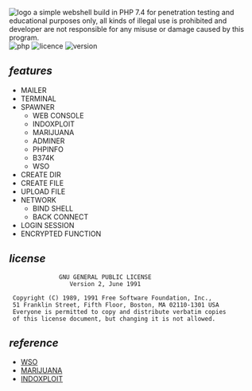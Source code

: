 ![logo](https://i.ibb.co/fS9N2QV/ophellia.png)
a simple webshell build in PHP 7.4 for penetration testing and educational purposes only, all kinds of illegal use is prohibited and developer are not responsible for any misuse or damage caused by this program.<br/>
![php](https://img.shields.io/badge/PHP-7.4-bf616a?style=flat-square)
![licence](https://img.shields.io/badge/LICENE-GPL2.0-ebcb8b?style=flat-square)
![version](https://img.shields.io/badge/VERSION-1.0-a3be8c?style=flat-square)

## _features_
- MAILER
- TERMINAL
- SPAWNER
  - WEB CONSOLE
  - INDOXPLOIT
  - MARIJUANA
  - ADMINER
  - PHPINFO
  - B374K
  - WSO
- CREATE DIR
- CREATE FILE
- UPLOAD FILE
- NETWORK
  - BIND SHELL
  - BACK CONNECT
- LOGIN SESSION
- ENCRYPTED FUNCTION

## _license_
```
              GNU GENERAL PUBLIC LICENSE
                 Version 2, June 1991

 Copyright (C) 1989, 1991 Free Software Foundation, Inc.,
 51 Franklin Street, Fifth Floor, Boston, MA 02110-1301 USA
 Everyone is permitted to copy and distribute verbatim copies
 of this license document, but changing it is not allowed.
```

## _reference_
- [WSO](https://github.com/mIcHyAmRaNe/wso-webshell)
- [MARIJUANA](https://github.com/0x5a455553/MARIJUANA)
- [INDOXPLOIT](https://github.com/linuxsec/indoxploit-shell)

